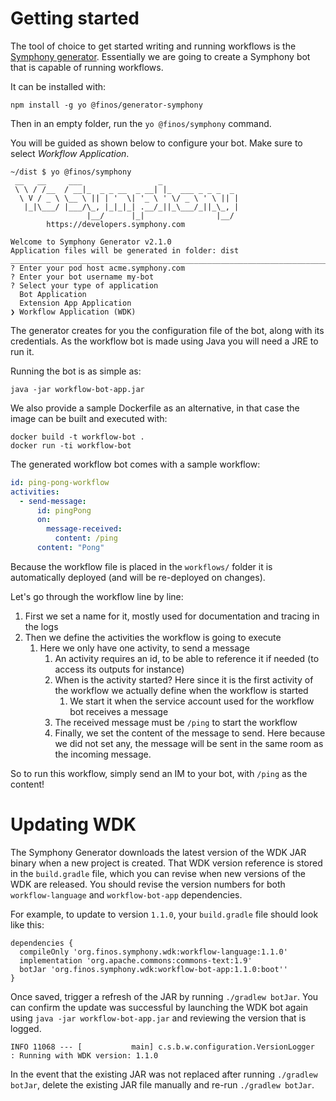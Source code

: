 # Getting started

The tool of choice to get started writing and running workflows is
the [Symphony generator](https://github.com/finos/generator-symphony). Essentially we are going to
create a Symphony bot that is capable of running workflows.

It can be installed with:

```
npm install -g yo @finos/generator-symphony
```

Then in an empty folder, run the `yo @finos/symphony` command.

You will be guided as shown below to configure your bot. Make sure to select _Workflow Application_.

```
~/dist $ yo @finos/symphony
 __   __     ___                 _
 \ \ / /__  / __|_  _ _ __  _ __| |_  ___ _ _ _  _
  \ V / _ \ \__ \ || | '  \| '_ \ ' \/ _ \ ' \ || |
   |_|\___/ |___/\_, |_|_|_| .__/_||_\___/_||_\_, |
                 |__/      |_|                |__/ 
        https://developers.symphony.com

Welcome to Symphony Generator v2.1.0
Application files will be generated in folder: dist
______________________________________________________________________________________________________
? Enter your pod host acme.symphony.com
? Enter your bot username my-bot
? Select your type of application 
  Bot Application 
  Extension App Application 
❯ Workflow Application (WDK) 
```

The generator creates for you the configuration file of the bot, along with its credentials. As the workflow bot is made
using Java you will need a JRE to run it.

Running the bot is as simple as:

```
java -jar workflow-bot-app.jar
```

We also provide a sample Dockerfile as an alternative, in that case the image can be built and executed with:

```
docker build -t workflow-bot .
docker run -ti workflow-bot
```

The generated workflow bot comes with a sample workflow:

```yaml
id: ping-pong-workflow
activities:
  - send-message:
      id: pingPong
      on:
        message-received:
          content: /ping
      content: "Pong"
```

Because the workflow file is placed in the `workflows/` folder it is automatically deployed (and will be re-deployed on
changes).

Let's go through the workflow line by line:

1. First we set a name for it, mostly used for documentation and tracing in the logs
2. Then we define the activities the workflow is going to execute
   1. Here we only have one activity, to send a message
      1. An activity requires an id, to be able to reference it if needed (to access its outputs for instance)
      2. When is the activity started? Here since it is the first activity of the workflow we actually define when the
         workflow is started
         1. We start it when the service account used for the workflow bot receives a message
      3. The received message must be `/ping` to start the workflow
      4. Finally, we set the content of the message to send. Here because we did not set any, the message will be sent in the
         same room as the incoming message.

So to run this workflow, simply send an IM to your bot, with `/ping` as the content!

# Updating WDK
The Symphony Generator downloads the latest version of the WDK JAR binary when a new project is created. That WDK version reference is stored in the `build.gradle` file, which you can revise when new versions of the WDK are released. You should revise the version numbers for both `workflow-language` and `workflow-bot-app` dependencies.

For example, to update to version `1.1.0`, your `build.gradle` file should look like this:
```
dependencies {
  compileOnly 'org.finos.symphony.wdk:workflow-language:1.1.0'
  implementation 'org.apache.commons:commons-text:1.9'
  botJar 'org.finos.symphony.wdk:workflow-bot-app:1.1.0:boot''
}
```

Once saved, trigger a refresh of the JAR by running `./gradlew botJar`. You can confirm the update was successful by launching the WDK bot again using `java -jar workflow-bot-app.jar` and reviewing the version that is logged.
```
INFO 11068 --- [           main] c.s.b.w.configuration.VersionLogger      : Running with WDK version: 1.1.0
```
In the event that the existing JAR was not replaced after running `./gradlew botJar`, delete the existing JAR file manually and re-run `./gradlew botJar`.

